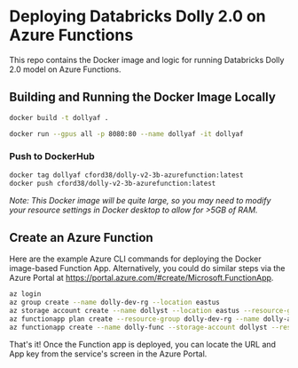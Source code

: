 # Deploying Databricks Dolly 2.0 on Azure Functions

This repo contains the Docker image and logic for running Databricks Dolly 2.0 model on Azure Functions.

## Building and Running the Docker Image Locally
```bash
docker build -t dollyaf .

docker run --gpus all -p 8080:80 --name dollyaf -it dollyaf
```

### Push to DockerHub
```bash
docker tag dollyaf cford38/dolly-v2-3b-azurefunction:latest
docker push cford38/dolly-v2-3b-azurefunction:latest
```
_Note: This Docker image will be quite large, so you may need to modify your resource settings in Docker desktop to allow for >5GB of RAM._

## Create an Azure Function

Here are the example Azure CLI commands for deploying the Docker image-based Function App. Alternatively, you could do similar steps via the Azure Portal at https://portal.azure.com/#create/Microsoft.FunctionApp. 

```bash
az login
az group create --name dolly-dev-rg --location eastus
az storage account create --name dollyst --location eastus --resource-group dolly-dev-rg --sku Standard_LRS
az functionapp plan create --resource-group dolly-dev-rg --name dolly-asp --location eastus --number-of-workers 1 --sku P3mv3 --is-linux
az functionapp create --name dolly-func --storage-account dollyst --resource-group dolly-dev-rg --plan dolly-asp --functions-version 4 --os-type Linux --image cford38/dolly-v2-3b-azurefunction:latest
```

That's it! Once the Function app is deployed, you can locate the URL and App key from the service's screen in the Azure Portal.